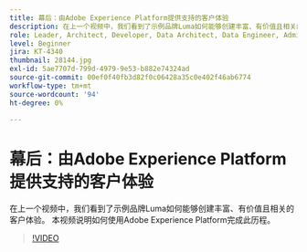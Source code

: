 ```yaml
---
title: 幕后：由Adobe Experience Platform提供支持的客户体验
description: 在上一个视频中，我们看到了示例品牌Luma如何能够创建丰富、有价值且相关的客户体验。 本视频说明如何使用Adobe Experience Platform完成此历程。
role: Leader, Architect, Developer, Data Architect, Data Engineer, Admin, User
level: Beginner
jira: KT-4340
thumbnail: 28144.jpg
exl-id: 5ae7707d-799d-4979-9e53-b882e74324ad
source-git-commit: 00ef0f40fb3d82f0c06428a35c0e402f46ab6774
workflow-type: tm+mt
source-wordcount: '94'
ht-degree: 0%

---
```


# 幕后：由Adobe Experience Platform提供支持的客户体验

在上一个视频中，我们看到了示例品牌Luma如何能够创建丰富、有价值且相关的客户体验。 本视频说明如何使用Adobe Experience Platform完成此历程。

>[!VIDEO](https://video.tv.adobe.com/v/28144?learn=on)


